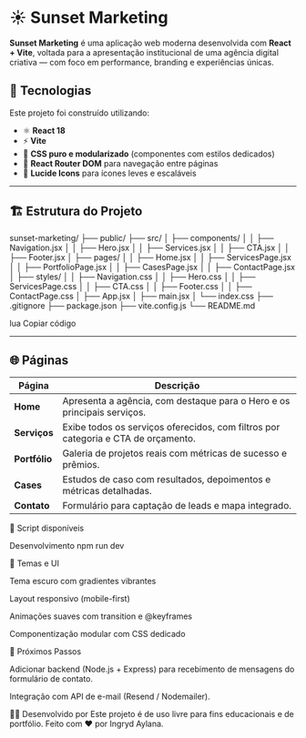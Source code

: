 # ☀️ Sunset Marketing

**Sunset Marketing** é uma aplicação web moderna desenvolvida com **React + Vite**, voltada para a apresentação institucional de uma agência digital criativa — com foco em performance, branding e experiências únicas.

## 🚀 Tecnologias

Este projeto foi construído utilizando:

- ⚛️ **React 18**
- ⚡ **Vite**
- 🎨 **CSS puro e modularizado** (componentes com estilos dedicados)
- 🧭 **React Router DOM** para navegação entre páginas
- 💎 **Lucide Icons** para ícones leves e escaláveis

---

## 🏗️ Estrutura do Projeto

sunset-marketing/
├── public/
├── src/
│ ├── components/
│ │ ├── Navigation.jsx
│ │ ├── Hero.jsx
│ │ ├── Services.jsx
│ │ ├── CTA.jsx
│ │ ├── Footer.jsx
│ ├── pages/
│ │ ├── Home.jsx
│ │ ├── ServicesPage.jsx
│ │ ├── PortfolioPage.jsx
│ │ ├── CasesPage.jsx
│ │ ├── ContactPage.jsx
│ ├── styles/
│ │ ├── Navigation.css
│ │ ├── Hero.css
│ │ ├── ServicesPage.css
│ │ ├── CTA.css
│ │ ├── Footer.css
│ │ ├── ContactPage.css
│ ├── App.jsx
│ ├── main.jsx
│ └── index.css
├── .gitignore
├── package.json
├── vite.config.js
└── README.md

lua
Copiar código

---

## 🌐 Páginas

| Página | Descrição |
|--------|------------|
| **Home** | Apresenta a agência, com destaque para o Hero e os principais serviços. |
| **Serviços** | Exibe todos os serviços oferecidos, com filtros por categoria e CTA de orçamento. |
| **Portfólio** | Galeria de projetos reais com métricas de sucesso e prêmios. |
| **Cases** | Estudos de caso com resultados, depoimentos e métricas detalhadas. |
| **Contato** | Formulário para captação de leads e mapa integrado. |

🧩 Script disponíveis

Desenvolvimento
npm run dev

🎨 Temas e UI

Tema escuro com gradientes vibrantes

Layout responsivo (mobile-first)

Animações suaves com transition e @keyframes

Componentização modular com CSS dedicado

🧠 Próximos Passos

 Adicionar backend (Node.js + Express) para recebimento de mensagens do formulário de contato.

 Integração com API de e-mail (Resend / Nodemailer).

🧑‍💻 Desenvolvido por
 Este projeto é de uso livre para fins educacionais e de portfólio. Feito com ❤️ por Ingryd Aylana.